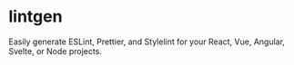 # lintgen
Easily generate ESLint, Prettier, and Stylelint for your React, Vue, Angular, Svelte, or Node projects.
